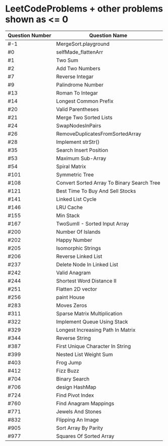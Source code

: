 # LeetCodeProblems + other problems shown as <= 0

| Question Number  |        Question Name   |
| --------------------- | -----------------------  |
|              #-1          |   MergeSort.playground   |
|               #0          |   selfMade_flattenArr    |
|               #1          |            Two Sum       |
|               #2          |     Add Two Numbers      |
|               #7          |     Reverse Integar      |
|               #9          |     Palindrome Number    | 
|               #13         |     Roman To Integar     |  
|               #14         |     Longest Common Prefix|
|               #20         |     Valid Parentheses    |
|               #21         |  Merge Two Sorted Lists  |
|               #24         |     SwapNodesInPairs	   |
|               #26         |RemoveDuplicatesFromSortedArray|
|               #28         |     Implement strStr()   |
|               #35         |  Search Insert Position  |
|               #53         |     Maximum Sub-Array    |
|               #54         |     Spiral Matrix        |
|               #101        |     Symmetric Tree       |
|               #108        |  Convert Sorted Array To Binary Search Tree |
|               #121        |  Best Time To Buy And Sell Stocks           |
|               #141        |     Linked List Cycle                       |
|               #146        |     LRU Cache 							  |
|               #155        |     Min Stack 							  |
|               #167        |     TwoSumII - Sorted Input Array 		  |
|               #200        |     Number Of Islands 					  |
|               #202        |     Happy Number 							  |
|               #205        |     Isomorphic Strings 					  |
|               #206        |     Reverse Linked List 				      |
|               #237        |     Delete Node In Linked List 			  |
|               #242        |     Valid Anagram 						  |
|               #244        |     Shortest Word Distance II 			  |
|               #251        |     Flatten 2D vector 					  |
|               #256        |     paint House 							  |
|               #283        |     Moves Zeros 							  |
|               #311        |     Sparse Matrix Multiplication 			  |
|               #322        |     Implement Queue Using Stack 			  |
|               #329        |     Longest Increasing Path In Matrix 	  |
|               #344        |     Reverse String 						  |
|               #387        |     First Unique Character In String 		  |
|               #399        |     Nested List Weight Sum 				  |
|               #403        |     Frog Jump 							  |
|               #412        |     Fizz Buzz 							  |
|               #704        |     Binary Search 						  |
|               #706        |     design HashMap 						  |
|               #724        |     Find Pivot Index 						  |
|               #760        |     Find Anagram Mappings 				  |
|               #771        |     Jewels And Stones 					  |
|               #832        |     Flipping An Image 					  |
|               #905        |     Sort Array By Parity 					  |
|               #977        |     Squares Of Sorted Array 				  |
